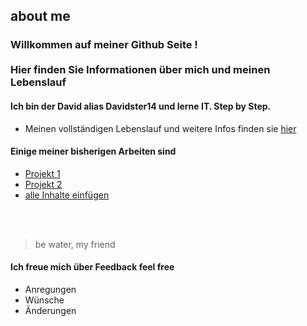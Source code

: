 ## about me 
### Willkommen auf meiner Github Seite ! </br></br>Hier finden Sie Informationen  über mich und meinen Lebenslauf  </br>


#### Ich bin der David alias Davidster14 und lerne IT. Step by Step.
- Meinen vollständigen Lebenslauf  und weitere Infos finden sie  [hier](https://google.com)

#### Einige meiner bisherigen Arbeiten sind 
- [Projekt 1](https://github.com/DEIN-NUTZERNAME/projekt1)
- [Projekt 2](https://github.com/DEIN-NUTZERNAME/projekt2)
- [alle Inhalte einfügen ](https://github.com/DEIN-NUTZERNAME/projekt1)
</br>
</br>

> be water, my friend


#### Ich freue mich über Feedback  feel free
- Anregungen
- Wünsche
- Änderungen  
